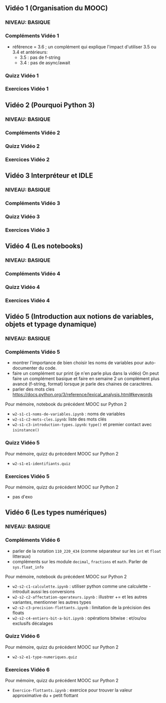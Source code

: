 ## Vidéo 1 (Organisation du MOOC)

### NIVEAU: BASIQUE
### Compléments Vidéo 1

* référence = 3.6 ; un complément qui explique l'impact d'utiliser 3.5 ou 3.4 et antérieurs:
  * 3.5 : pas de f-string
  * 3.4 : pas de async/await

### Quizz Vidéo 1
### Exercices Vidéo 1


## Vidéo 2 (Pourquoi Python 3)

### NIVEAU: BASIQUE
### Compléments Vidéo 2
### Quizz Vidéo 2
### Exercices Vidéo 2


## Vidéo 3 Interpréteur et IDLE

### NIVEAU: BASIQUE
### Compléments Vidéo 3
### Quizz Vidéo 3
### Exercices Vidéo 3


## Vidéo 4 (Les notebooks)

### NIVEAU: BASIQUE
### Compléments Vidéo 4
### Quizz Vidéo 4
### Exercices Vidéo 4


## Vidéo 5 (Introduction aux notions de variables, objets et typage dynamique)

### NIVEAU: BASIQUE

### Compléments Vidéo 5

 * montrer l'importance de bien choisir les noms de variables pour
   auto-documenter du code.
 * faire un complément sur print (je n'en parle plus dans la vidéo)
   On peut faire un complément basique et faire en semaine 2 un complément plus avancé (f-string, format) lorsque je parle des chaines de caractères.
 * parler des mots cles https://docs.python.org/3/reference/lexical_analysis.html#keywords

Pour mémoire, notebook du précédent MOOC sur Python 2

  * `w2-s1-c1-noms-de-variables.ipynb` : noms de variables
  * `w2-s1-c2-mots-cles.ipynb`: liste des mots clés
  * `w2-s1-c3-introduction-types.ipynb`: `type()` et premier contact avec `isinstance()`

### Quizz Vidéo 5

Pour mémoire, quizz du précédent MOOC sur Python 2

  * `w2-s1-e1-identifiants.quiz`

### Exercices Vidéo 5

Pour mémoire, quizz du précédent MOOC sur Python 2

   * pas d'exo


## Vidéo 6 (Les types numériques)

### NIVEAU: BASIQUE

### Compléments Vidéo 6

 * parler de la notation `110_220_434` (comme séparateur sur les `int` et
   `float` litteraux)
 * compléments sur les module `decimal`, `fractions` et `math`. Parler de
   `sys.float_info`

Pour mémoire, notebook du précédent MOOC sur Python 2

  * `w2-s2-c1-calculette.ipynb` : utiliser python comme une calculette - introduit aussi les conversions
  * `w2-s2-c2-affectation-operateurs.ipynb` : illustrer += et les autres variantes, mentionner les autres types  
  * `w2-s2-c3-precision-flottants.ipynb` : limitation de la précision des floats  
  * `w2-s2-c4-entiers-bit-a-bit.ipynb` : opérations bitwise : et/ou/ou exclusifs décalages 

### Quizz Vidéo 6

Pour mémoire, quizz du précédent MOOC sur Python 2

* `w2-s2-e1-type-numeriques.quiz`


### Exercices Vidéo 6

Pour mémoire, quizz du précédent MOOC sur Python 2

* `Exercice-flottants.ipynb` :
     exercice pour trouver la valeur approximative du + petit flottant 
